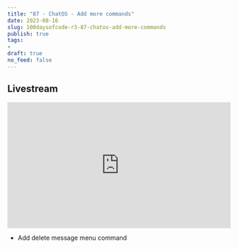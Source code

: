 ```yaml
---
title: "87 - ChatOS - Add more commands"
date: 2023-08-16
slug: 100daysofcode-r3-87-chatos-add-more-commands
publish: true
tags:
- 
draft: true
no_feed: false
---
```


## Livestream

<iframe width="100%" style="aspect-ratio: 16 / 9;" src="https://www.youtube.com/embed/hR2B7smfU6Q" title="YouTube video player" frameborder="0" allow="accelerometer; autoplay; clipboard-write; encrypted-media; gyroscope; picture-in-picture; web-share" allowfullscreen></iframe>

- Add delete message menu command